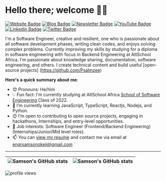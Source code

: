 # Hello there; welcome 👋🏾

[![Website Badge](https://img.shields.io/badge/-Portfolio-3B7EBF?style=for-the-badge&logo=Google-Chrome&logoColor=white&link=https://bolajiayodeji.com)](https://samsonokeji-portfolio.vercel.app/) [![Blog Badge](https://img.shields.io/badge/-Blog-3B7EBF?style=for-the-badge&logo=Hashnode&logoColor=white&link=https://blog.bolajiayodeji.com)](https://hashnode.com/@samsonokeji) [![Newsletter Badge](https://img.shields.io/badge/-Newsletter-3B7EBF?style=for-the-badge&logo=Substack&logoColor=white&link=https://bawd.bolajiayodeji.com)](https://samsonokeji-portfolio.vercel.app/) [![YouTube Badge](https://img.shields.io/badge/-Youtube-3B7EBF?style=for-the-badge&logo=Youtube&logoColor=white&link=https://www.youtube.com/c/bolajiayodeji)](https://www.youtube.com/@samsonokeji) [![Linkedin Badge](https://img.shields.io/badge/-LinkedIn-3B7EBF?style=for-the-badge&logo=Linkedin&logoColor=white&link=https://www.linkedin.com/in/iambolajiayo)](https://www.linkedin.com/in/samson-okeji-001b1913a/) [![Twitter Badge](https://img.shields.io/badge/-@Somhairle-3B7EBF?style=for-the-badge&logo=twitter&logoColor=white&link=https://twitter.com/Som_hairle)](https://twitter.com/Som_hairle)

I'm a Software Engineer, creative and resilient, one who is passionate about all software development phases, writing clean codes, and enjoys solving complex problems. Currently improving my skills by studying for a diploma in software engineering with focus in Backend Engineering at AltSchool Africa. I'm passionate about knowledge sharing, documentation, software engineering, and others. I create technical content and build useful [open-source projects] (https://github.com/Psalmzee)

**Here's a quick summary about me**:

- 😊 Pronouns: He/him
- 💡 Fun fact: I'm currently studying at AltSchool Africa [School of Software Engineering](https://altschoolafrica.com/schools/engineering) Class of 2022.
- 🌱 I’m currently learning JavaScript, TypeScript, Reactjs, Nodejs, and Python.
- 😊 I’m open to contributing to open source projects, engaging in hackathons, Internships, and entry-level opportunities.
- 💼 Job interests: Software Engineer (Frontend/Backend Engineering) (Internships/Junior/Mid level roles).
- 📫 You can [view my resume](https://drive.google.com/file/d/1mLQRQnT5OWpdwvuJnWRHFGctxzTqjY8-/view?usp=sharing) and contact me via email at engrsamsonokeji@gmail.com

---

| <img align="center" src="https://github-readme-stats.vercel.app/api?username=Psalmzee&show_icons=true&include_all_commits=true&hide_border=true" alt="Samson's GitHub stats" /> | <img align="center" src="https://github-readme-stats.vercel.app/api/top-langs/?username=Psalmzee&langs_count=8&layout=compact&hide_border=true" alt="Samson's GitHub stats" /> |
| ------------- | ------------- |

<img src="https://gpvc.arturio.dev/Psalmzee" alt="profile views">
